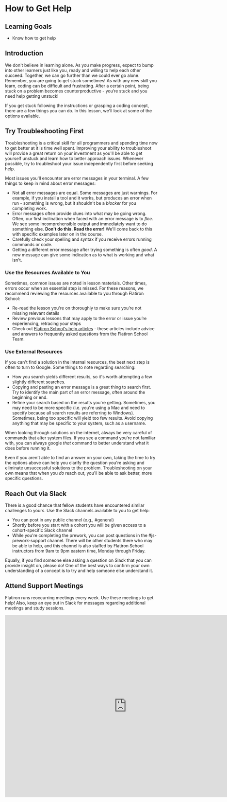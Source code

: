 # How to Get Help

## Learning Goals

- Know how to get help

## Introduction

We don't believe in learning alone. As you make progress, expect to bump into
other learners just like you, ready and willing to help each other succeed.
Together, we can go further than we could ever go alone. Remember, you are going
to get stuck sometimes! As with any new skill you learn, coding can be difficult
and frustrating. After a certain point, being stuck on a problem becomes
counterproductive - you’re stuck and you need help getting unstuck!

If you get stuck following the instructions or grasping a coding concept, there
are a few things you can do. In this lesson, we'll look at some of the options
available.

## Try Troubleshooting First

Troubleshooting is a critical skill for all programmers and spending time now to get better at
it is time well spent. Improving your ability to troubleshoot will provide a great return on
your investment as you'll be able to get yourself unstuck and learn how to better approach issues.
Whenever possible, try to troubleshoot your issue independently first before seeking help.

Most issues you'll encounter are error messages in your terminal. A few things to keep in mind about
error messages:

- Not all error messages are equal. Some messages are just warnings. For example, if you install a tool
  and it works, but produces an error when run - something is wrong, but it shouldn't be a _blocker_ for
  you completing work.
- Error messages often provide clues into what may be going wrong. Often, our first inclination when
  faced with an error message is to _flee_. We see some incomprehensible output and immediately want to do
  something else. **Don't do this. Read the error!** We'll come back to this with specific examples later
  on in the course.
- Carefully check your spelling and syntax if you receive errors running commands or code.
- Getting a different error message after trying something is often _good_. A new message can give some
  indication as to what is working and what isn't.
  
### Use the Resources Available to You

Sometimes, common issues are noted in lesson materials. Other times, errors occur when an essential step is
missed. For these reasons, we recommend reviewing the resources available to you through Flatiron School:

- Re-read the lesson you're on thoroughly to make sure you’re not missing relevant details
- Review previous lessons that may apply to the error or issue you’re experiencing, retracing your steps
- Check out [Flatiron School's help articles](https://help.learn.co) - these articles include
  advice and answers to frequently asked questions from the Flatiron School Team.
  
### Use External Resources
  
If you can't find a solution in the internal resources, the best next step is
often to turn to Google. Some things to note regarding searching:

- How you search yields different results, so it's worth attempting a few
  slightly different searches.
- Copying and pasting an error message is a great thing to search first. Try
  to identify the main part of an error message, often around the beginning or end.
- Refine your search based on the results you're getting. Sometimes, you may
  need to be more specific (i.e. you're using a Mac and need to specify because
  all search results are referring to Windows). Sometimes, being too specific
  will yield too few results. Avoid copying anything that may be specific to
  your system, such as a username.

When looking through solutions on the internet, always be very careful of
commands that alter system files. If you see a command you're not familiar
with, you can always google _that_ command to better understand what it does
before running it.

Even if you aren't able to find an answer on your own, taking the time to try
the options above can help you clarify the question you're asking and eliminate
unsuccessful solutions to the problem. Troubleshooting on your own means that
when you _do_ reach out, you'll be able to ask better, more specific questions.

## Reach Out via Slack

There is a good chance that fellow students have encountered similar challenges
to yours. Use the Slack channels available to you to get help:

- You can post in any public channel (e.g., #general)
- Shortly before you start with a cohort you will be given access to a cohort-specific Slack channel
- While you're completing the prework, you can post questions in the #js-prework-support channel. There will be other students there who may be able to help, and this channel is also staffed by Flatiron School instructors from 9am to 9pm eastern time, Monday through Friday.

Equally, if you find someone else asking a question on Slack that you can 
provide insight on, please do! One of the best ways to confirm your own 
understanding of a concept is to try and help someone else understand it.

## Attend Support Meetings

Flatiron runs reoccurring meetings every week. Use these meetings to get help!
Also, keep an eye out in Slack for messages regarding additional meetings and
study sessions.

<iframe style="border: 0;" src="https://calendar.google.com/calendar/embed?src=c_mcnbnls2uhbisql1i8fo36um24%40group.calendar.google.com&amp;ctz=America%2FNew_York" width="800" height="600"></iframe>
